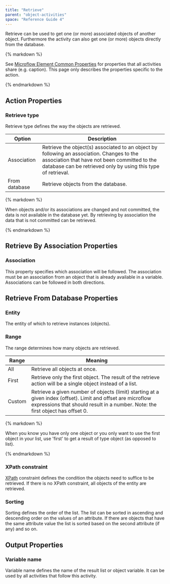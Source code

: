 ```yaml
---
title: "Retrieve"
parent: "object-activities"
space: "Reference Guide 4"
---
```

Retrieve can be used to get one (or more) associated objects of another object. Furthermore the activity can also get one (or more) objects directly from the database.

<div class="alert alert-info">{% markdown %}

See [Microflow Element Common Properties](microflow-element-common-properties) for properties that all activities share (e.g. caption). This page only describes the properties specific to the action.

{% endmarkdown %}</div>

## Action Properties

### Retrieve type

Retrieve type defines the way the objects are retrieved.

| Option | Description |
| --- | --- |
| Association | Retrieve the object(s) associated to an object by following an association. Changes to the association that have not been committed to the database can be retrieved only by using this type of retrieval. |
| From database | Retrieve objects from the database. |

<div class="alert alert-warning">{% markdown %}

When objects and/or its associations are changed and not committed, the data is not available in the database yet. By retrieving by association the data that is not committed can be retrieved.

{% endmarkdown %}</div>

## Retrieve By Association Properties

### Association

This property specifies which association will be followed. The association must be an association from an object that is already available in a variable. Associations can be followed in both directions.

## Retrieve From Database Properties

### Entity

The entity of which to retrieve instances (objects).

### Range

The range determines how many objects are retrieved.

| Range | Meaning |
| --- | --- |
| All | Retrieve all objects at once. |
| First | Retrieve only the first object. The result of the retrieve action will be a single object instead of a list. |
| Custom | Retrieve a given number of objects (limit) starting at a given index (offset). Limit and offset are microflow expressions that should result in a number. Note: the first object has offset 0. |

<div class="alert alert-warning">{% markdown %}

When you know you have only one object or you only want to use the first object in your list, use 'first' to get a result of type object (as opposed to list).

{% endmarkdown %}</div>

### XPath constraint

[XPath](xpath) constraint defines the condition the objects need to suffice to be retrieved. If there is no XPath constraint, all objects of the entity are retrieved.

### Sorting

Sorting defines the order of the list. The list can be sorted in ascending and descending order on the values of an attribute. If there are objects that have the same attribute value the list is sorted based on the second attribute (if any) and so on.

## Output Properties

### Variable name

Variable name defines the name of the result list or object variable. It can be used by all activities that follow this activity.
